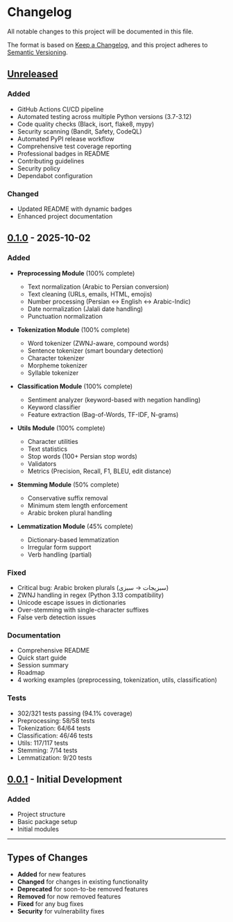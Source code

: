 # Changelog

All notable changes to this project will be documented in this file.

The format is based on [Keep a Changelog](https://keepachangelog.com/en/1.0.0/),
and this project adheres to [Semantic Versioning](https://semver.org/spec/v2.0.0.html).

## [Unreleased]

### Added
- GitHub Actions CI/CD pipeline
- Automated testing across multiple Python versions (3.7-3.12)
- Code quality checks (Black, isort, flake8, mypy)
- Security scanning (Bandit, Safety, CodeQL)
- Automated PyPI release workflow
- Comprehensive test coverage reporting
- Professional badges in README
- Contributing guidelines
- Security policy
- Dependabot configuration

### Changed
- Updated README with dynamic badges
- Enhanced project documentation

## [0.1.0] - 2025-10-02

### Added
- **Preprocessing Module** (100% complete)
  - Text normalization (Arabic to Persian conversion)
  - Text cleaning (URLs, emails, HTML, emojis)
  - Number processing (Persian ↔ English ↔ Arabic-Indic)
  - Date normalization (Jalali date handling)
  - Punctuation normalization

- **Tokenization Module** (100% complete)
  - Word tokenizer (ZWNJ-aware, compound words)
  - Sentence tokenizer (smart boundary detection)
  - Character tokenizer
  - Morpheme tokenizer
  - Syllable tokenizer

- **Classification Module** (100% complete)
  - Sentiment analyzer (keyword-based with negation handling)
  - Keyword classifier
  - Feature extraction (Bag-of-Words, TF-IDF, N-grams)

- **Utils Module** (100% complete)
  - Character utilities
  - Text statistics
  - Stop words (100+ Persian stop words)
  - Validators
  - Metrics (Precision, Recall, F1, BLEU, edit distance)

- **Stemming Module** (50% complete)
  - Conservative suffix removal
  - Minimum stem length enforcement
  - Arabic broken plural handling

- **Lemmatization Module** (45% complete)
  - Dictionary-based lemmatization
  - Irregular form support
  - Verb handling (partial)

### Fixed
- Critical bug: Arabic broken plurals (سبزیجات → سبزی)
- ZWNJ handling in regex (Python 3.13 compatibility)
- Unicode escape issues in dictionaries
- Over-stemming with single-character suffixes
- False verb detection issues

### Documentation
- Comprehensive README
- Quick start guide
- Session summary
- Roadmap
- 4 working examples (preprocessing, tokenization, utils, classification)

### Tests
- 302/321 tests passing (94.1% coverage)
- Preprocessing: 58/58 tests
- Tokenization: 64/64 tests
- Classification: 46/46 tests
- Utils: 117/117 tests
- Stemming: 7/14 tests
- Lemmatization: 9/20 tests

## [0.0.1] - Initial Development

### Added
- Project structure
- Basic package setup
- Initial modules

---

## Types of Changes

- **Added** for new features
- **Changed** for changes in existing functionality
- **Deprecated** for soon-to-be removed features
- **Removed** for now removed features
- **Fixed** for any bug fixes
- **Security** for vulnerability fixes

[Unreleased]: https://github.com/aghabidareh/bidnlp/compare/v0.1.0...HEAD
[0.1.0]: https://github.com/aghabidareh/bidnlp/releases/tag/v0.1.0
[0.0.1]: https://github.com/aghabidareh/bidnlp/releases/tag/v0.0.1
